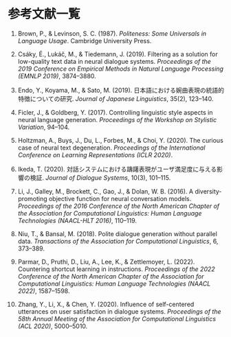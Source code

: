 # 参考文献一覧

1. Brown, P., & Levinson, S. C. (1987). *Politeness: Some Universals in Language Usage*. Cambridge University Press.

2. Csáky, É., Lukáč, M., & Tiedemann, J. (2019). Filtering as a solution for low-quality text data in neural dialogue systems. *Proceedings of the 2019 Conference on Empirical Methods in Natural Language Processing (EMNLP 2019)*, 3874–3880.

3. Endo, Y., Koyama, M., & Sato, M. (2019). 日本語における婉曲表現の統語的特徴についての研究. *Journal of Japanese Linguistics*, 35(2), 123–140.

4. Ficler, J., & Goldberg, Y. (2017). Controlling linguistic style aspects in neural language generation. *Proceedings of the Workshop on Stylistic Variation*, 94–104.

5. Holtzman, A., Buys, J., Du, L., Forbes, M., & Choi, Y. (2020). The curious case of neural text degeneration. *Proceedings of the International Conference on Learning Representations (ICLR 2020)*.

6. Ikeda, T. (2020). 対話システムにおける躊躇表現がユーザ満足度に与える影響の検証. *Journal of Dialogue Systems*, 10(3), 101–115.

7. Li, J., Galley, M., Brockett, C., Gao, J., & Dolan, W. B. (2016). A diversity-promoting objective function for neural conversation models. *Proceedings of the 2016 Conference of the North American Chapter of the Association for Computational Linguistics: Human Language Technologies (NAACL-HLT 2016)*, 110–119.

8. Niu, T., & Bansal, M. (2018). Polite dialogue generation without parallel data. *Transactions of the Association for Computational Linguistics*, 6, 373–389.

9. Parmar, D., Pruthi, D., Liu, A., Lee, K., & Zettlemoyer, L. (2022). Countering shortcut learning in instructions. *Proceedings of the 2022 Conference of the North American Chapter of the Association for Computational Linguistics: Human Language Technologies (NAACL 2022)*, 1587–1598.

10. Zhang, Y., Li, X., & Chen, Y. (2020). Influence of self-centered utterances on user satisfaction in dialogue systems. *Proceedings of the 58th Annual Meeting of the Association for Computational Linguistics (ACL 2020)*, 5000–5010.